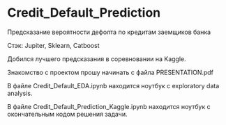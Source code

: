 # Credit_Default_Prediction
Предсказание вероятности дефолта по кредитам заемщиков банка

Стэк: Jupiter, Sklearn, Catboost

Добился лучшего предсказания в соревновании на  Kaggle.

Знакомство с проектом прошу начинать с файла PRESENTATION.pdf

В файле Credit_Default_EDA.ipynb находится ноутбук с exploratory data analysis.

В файле Credit_Default_Prediction_Kaggle.ipynb находится ноутбук с окончательным кодом решения задачи.
